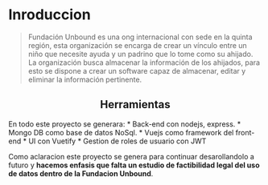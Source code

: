 # Inroduccion
>Fundación Unbound es una ong internacional con sede en la quinta región, esta
organización se encarga de crear un vínculo entre un niño que necesite ayuda y un padrino que lo tome como su ahijado.
La organización busca almacenar la información de los ahijados, para esto se dispone a
crear un software capaz de almacenar, editar y eliminar la información pertinente.

<h2 align="center">Herramientas</h2>
En todo este proyecto se generara:
* Back-end con nodejs, express.
* Mongo DB como base de datos NoSql.
* Vuejs como framework del front-end
* UI con Vuetify
* Gestion de roles de usuario con JWT

Como aclaracion este proyecto se genera para continuar desarollandolo a futuro y **hacemos enfasis que falta un estudio de factibilidad legal del uso de datos dentro de la Fundacion  Unbound**.